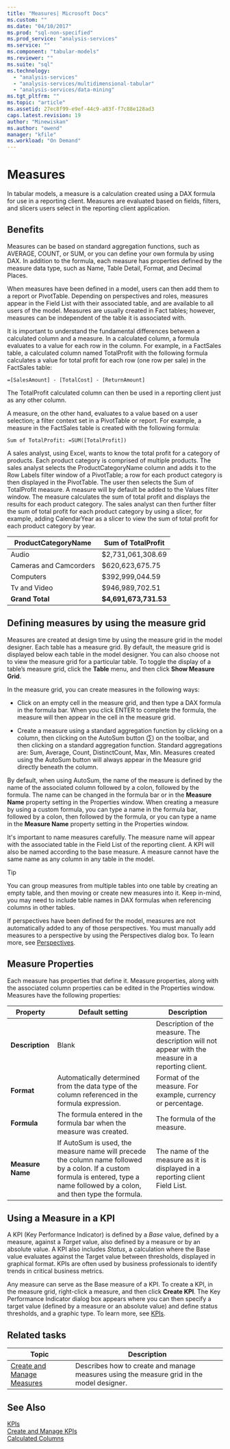 ```yaml
---
title: "Measures| Microsoft Docs"
ms.custom: ""
ms.date: "04/10/2017"
ms.prod: "sql-non-specified"
ms.prod_service: "analysis-services"
ms.service: ""
ms.component: "tabular-models"
ms.reviewer: ""
ms.suite: "sql"
ms.technology: 
  - "analysis-services"
  - "analysis-services/multidimensional-tabular"
  - "analysis-services/data-mining"
ms.tgt_pltfrm: ""
ms.topic: "article"
ms.assetid: 27ec8f99-e9ef-44c9-a83f-f7c88e128ad3
caps.latest.revision: 19
author: "Minewiskan"
ms.author: "owend"
manager: "kfile"
ms.workload: "On Demand"
---
```

# Measures
  In tabular models, a measure is a calculation created using a DAX formula for use in a reporting client. Measures are evaluated based on fields, filters, and slicers users select in the reporting client application.  
  
##  <a name="bkmk_understanding"></a> Benefits  
 Measures can be based on standard aggregation functions, such as AVERAGE, COUNT, or SUM, or you can define your own formula by using DAX. In addition to the formula, each measure has properties defined by the measure data type, such as Name, Table Detail, Format, and Decimal Places.  
  
 When measures have been defined in a model, users can then add them to a report or PivotTable. Depending on perspectives and roles, measures appear in the Field List with their associated table, and are available to all users of the model. Measures are usually created in Fact tables; however, measures can be independent of the table it is associated with.  
  
 It is important to understand the fundamental differences between a calculated column and a measure. In a calculated column, a formula evaluates to a value for each row in the column. For example, in a FactSales table, a calculated column named TotalProfit with the following formula calculates a value for total profit for each row (one row per sale) in the FactSales table:  
  
```  
=[SalesAmount] - [TotalCost] - [ReturnAmount]  
```  
  
 The TotalProfit calculated column can then be used in a reporting client just as any other column.  
  
 A measure, on the other hand, evaluates to a value based on a user selection; a filter context set in a PivotTable or report. For example, a measure in the FactSales table is created with the following formula:  
  
```  
Sum of TotalProfit: =SUM([TotalProfit])  
```  
  
 A sales analyst, using Excel, wants to know the total profit for a category of products. Each product category is comprised of multiple products. The sales analyst selects the ProductCategoryName column and adds it to the Row Labels filter window of a PivotTable; a row for each product category is then displayed in the PivotTable. The user then selects the Sum of TotalProfit measure. A measure will by default be added to the Values filter window. The measure calculates the sum of total profit and displays the results for each product category. The sales analyst can then further filter the sum of total profit for each product category by using a slicer, for example, adding CalendarYear as a slicer to view the sum of total profit for each product category by year.  
  
|ProductCategoryName|Sum of TotalProfit|  
|-------------------------|------------------------|  
|Audio|$2,731,061,308.69|  
|Cameras and Camcorders|$620,623,675.75|  
|Computers|$392,999,044.59|  
|Tv and Video|$946,989,702.51|  
|**Grand Total**|**$4,691,673,731.53**|  
  
##  <a name="bkmk_def_mg"></a> Defining measures by using the measure grid  
 Measures are created at design time by using the measure grid in the model designer. Each table has a measure grid. By default, the measure grid is displayed below each table in the model designer. You can also choose not to view the measure grid for a particular table. To toggle the display of a table’s measure grid, click the **Table** menu, and then click **Show Measure Grid**.  
  
 In the measure grid, you can create measures in the following ways:  
  
-   Click on an empty cell in the measure grid, and then type a DAX formula in the formula bar. When you click ENTER to complete the formula, the measure will then appear in the cell in the measure grid.  
  
-   Create a measure using a standard aggregation function by clicking on a column, then clicking on the AutoSum button (∑) on the toolbar, and then clicking on a standard aggregation function. Standard aggregations are: Sum, Average, Count, DistinctCount, Max, Min. Measures created using the AutoSum button will always appear in the Measure grid directly beneath the column.  
  
 By default, when using AutoSum, the name of the measure is defined by the name of the associated column followed by a colon, followed by the formula. The name can be changed in the formula bar or in the **Measure Name** property setting in the Properties window. When creating a measure by using a custom formula, you can type a name in the formula bar, followed by a colon, then followed by the formula, or you can type a name in the **Measure Name** property setting in the Properties window.  
  
 It's important to name measures carefully. The measure name will appear with the associated table in the Field List of the reporting client. A KPI will also be named according to the base measure. A measure cannot have the same name as any column in any table in the model.  
  
> [!TIP]  
>  You can group measures from multiple tables into one table by creating an empty table, and then moving or create new measures into it. Keep in-mind, you may need to include table names in DAX formulas when referencing columns in other tables.  
  
 If perspectives have been defined for the model, measures are not automatically added to any of those perspectives. You must manually add measures to a perspective by using the Perspectives dialog box. To learn more, see [Perspectives](../../analysis-services/tabular-models/perspectives-ssas-tabular.md).  
  
##  <a name="bkmk_properties"></a> Measure Properties  
 Each measure has properties that define it. Measure properties, along with the associated column properties can be edited in the Properties window. Measures have the following properties:  
  
|Property|Default setting|Description|  
|--------------|---------------------|-----------------|  
|**Description**|Blank|Description of the measure. The description will not appear with the measure in a reporting client.|  
|**Format**|Automatically determined from the data type of the column referenced in the formula expression.|Format of the measure. For example, currency or percentage.|  
|**Formula**|The formula entered in the formula bar when the measure was created.|The formula of the measure.|  
|**Measure Name**|If AutoSum is used, the measure name will precede the column name followed by a colon. If a custom formula is entered, type a name followed by a colon, and then type the formula.|The name of the measure as it is displayed in a reporting client Field List.|  
  
##  <a name="bkmk_KPI"></a> Using a Measure in a KPI  
 A KPI (Key Performance Indicator) is defined by a *Base* value, defined by a measure, against a *Target* value, also defined by a measure or by an absolute value. A KPI also includes *Status*, a calculation where the Base value evaluates against the Target value between thresholds, displayed in graphical format. KPIs are often used by business professionals to identify trends in critical business metrics.  
  
 Any measure can serve as the Base measure of a KPI. To create a KPI, in the measure grid, right-click a measure, and then click **Create KPI**. The Key Performance Indicator dialog box appears where you can then specify a target value (defined by a measure or an absolute value) and define status thresholds, and a graphic type. To learn more, see [KPIs](../../analysis-services/tabular-models/kpis-ssas-tabular.md).  
  
##  <a name="bkmk_rel_tasks"></a> Related tasks  
  
|Topic|Description|  
|-----------|-----------------|  
|[Create and Manage Measures](../../analysis-services/tabular-models/create-and-manage-measures-ssas-tabular.md)|Describes how to create and manage measures using the measure grid in the model designer.|  
  
## See Also  
 [KPIs](../../analysis-services/tabular-models/kpis-ssas-tabular.md)   
 [Create and Manage KPIs](../../analysis-services/tabular-models/create-and-manage-kpis-ssas-tabular.md)   
 [Calculated Columns](../../analysis-services/tabular-models/ssas-calculated-columns.md)  
  
  
